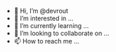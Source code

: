 - 👋 Hi, I’m @devrout
- 👀 I’m interested in ...
- 🌱 I’m currently learning ...
- 💞️ I’m looking to collaborate on ...
- 📫 How to reach me ...

<!---
devrout/devrout is a ✨ special ✨ repository because its `README.md` (this file) appears on your GitHub profile.
You can click the Preview link to take a look at your changes.
--->
